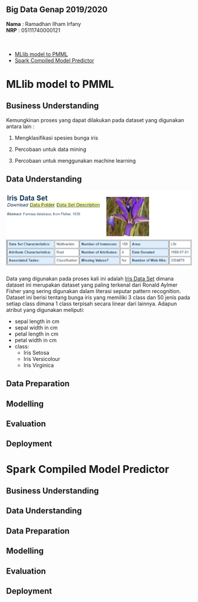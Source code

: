 ## Big Data Genap 2019/2020

**Nama**  : Ramadhan Ilham Irfany<br>
**NRP**   : 05111740000121<br><br><br>

- [MLlib model to PMML](https://github.com/rmdhnilham/big-data/tree/master/Tugas6#mllib-model-to-pmml)
- [Spark Compiled Model Predictor](https://github.com/rmdhnilham/big-data/tree/master/Tugas6#spark-compiled-model-predictor)

# MLlib model to PMML

## Business Understanding

Kemungkinan proses yang dapat dilakukan pada dataset yang digunakan antara lain :

1. Mengklasifikasi spesies bunga iris

2. Percobaan untuk data mining

3. Percobaan untuk menggunakan machine learning


## Data Understanding

![](Dokumentasi/dataset.PNG)

Data yang digunakan pada proses kali ini adalah [Iris Data Set](https://archive.ics.uci.edu/ml/datasets/Iris) dimana dataset ini  merupakan dataset yang paling terkenal dari Ronald Aylmer Fisher yang sering digunakan dalam literasi seputar pattern recognition. Dataset ini berisi tentang bunga iris yang memiliki 3 class dan 50 jenis pada setiap class dimana 1 class terpisah secara linear dari lainnya.
Adapun atribut yang digunakan meliputi:
- sepal length in cm
- sepal width in cm
- petal length in cm
- petal width in cm
- class:
   - Iris Setosa
   - Iris Versicolour
   - Iris Virginica 


## Data Preparation


## Modelling


## Evaluation


## Deployment



# Spark Compiled Model Predictor

## Business Understanding

 
## Data Understanding


## Data Preparation


## Modelling


## Evaluation


## Deployment
